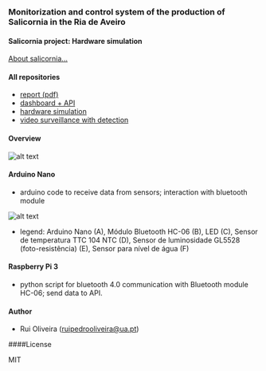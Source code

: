 ### Monitorization and control system of the production of Salicornia in the Ria de Aveiro

#### Salicornia project: Hardware simulation 

[About salicornia...](https://www.finedininglovers.com/blog/food-drinks/salicornia/)

#### All repositories

* [report (pdf) ](https://github.com/ruipoliveira)
* [dashboard + API](https://github.com/ruipoliveira)
* [hardware simulation](https://github.com/ruipoliveira)
* [video surveillance with detection](https://github.com/ruipoliveira)


#### Overview

![alt text](https://github.com/ruipoliveira/sali-sensor/blob/master/resources/comm.png)


#### Arduino Nano 

* arduino code to receive data from sensors; interaction with bluetooth module

![alt text](https://github.com/ruipoliveira/sali-sensor/blob/master/resources/arduino.png)

* legend: Arduino Nano (A), Módulo Bluetooth HC-06 (B), LED (C), Sensor de temperatura TTC 104 NTC (D), Sensor de luminosidade GL5528 (foto-resistência) (E), Sensor para nível de água (F)


#### Raspberry Pi 3

* python script for bluetooth 4.0 communication with Bluetooth module HC-06; send data to API. 


#### Author
* Rui Oliveira (ruipedrooliveira@ua.pt)

####License

MIT
